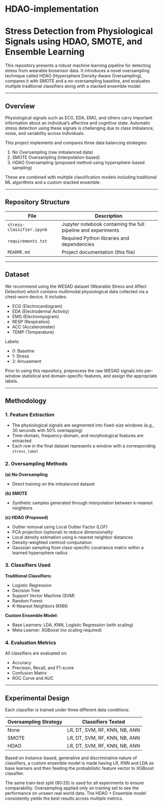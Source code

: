# HDAO-implementation

# Stress Detection from Physiological Signals using HDAO, SMOTE, and Ensemble Learning

This repository presents a robust machine learning pipeline for detecting stress from wearable biosensor data. It introduces a novel oversampling technique called HDAO (Hypersphere Density-Aware Oversampling), compares it with SMOTE and a no-oversampling baseline, and evaluates multiple traditional classifiers along with a stacked ensemble model.

---

## Overview

Physiological signals such as ECG, EDA, EMG, and others carry important information about an individual’s affective and cognitive state. Automatic stress detection using these signals is challenging due to class imbalance, noise, and variability across individuals.

This project implements and compares three data balancing strategies:

1. No Oversampling (raw imbalanced data)
2. SMOTE Oversampling (interpolation-based)
3. HDAO Oversampling (proposed method using hypersphere-based sampling)

These are combined with multiple classification models including traditional ML algorithms and a custom stacked ensemble.

---

## Repository Structure

| File                     | Description                                                             |
|--------------------------|-------------------------------------------------------------------------|
| `stress-classifier.ipynb`| Jupyter notebook containing the full pipeline and experiments           |
| `requirements.txt`       | Required Python libraries and dependencies                              |
| `README.md`              | Project documentation (this file)                                       |

---

## Dataset

We recommend using the WESAD dataset (Wearable Stress and Affect Detection) which contains multimodal physiological data collected via a chest-worn device. It includes:

- ECG (Electrocardiogram)
- EDA (Electrodermal Activity)
- EMG (Electromyogram)
- RESP (Respiration)
- ACC (Accelerometer)
- TEMP (Temperature)

Labels:  
- 0: Baseline  
- 1: Stress  
- 2: Amusement

Prior to using this repository, preprocess the raw WESAD signals into per-window statistical and domain-specific features, and assign the appropriate labels.

---

## Methodology

### 1. Feature Extraction

- The physiological signals are segmented into fixed-size windows (e.g., 30 seconds with 50% overlapping)
- Time-domain, frequency-domain, and morphological features are extracted
- Each row in the final dataset represents a window with a corresponding `stress_label`

### 2. Oversampling Methods

**(a) No Oversampling**  
- Direct training on the imbalanced dataset

**(b) SMOTE**  
- Synthetic samples generated through interpolation between k-nearest neighbors

**(c) HDAO (Proposed)**  
- Outlier removal using Local Outlier Factor (LOF)
- PCA projection (optional) to reduce dimensionality
- Local density estimation using k-nearest neighbor distances
- Density-weighted centroid computation
- Gaussian sampling from class-specific covariance matrix within a learned hypersphere radius

### 3. Classifiers Used

**Traditional Classifiers:**
- Logistic Regression
- Decision Tree
- Support Vector Machine (SVM)
- Random Forest
- K-Nearest Neighbors (KNN)

**Custom Ensemble Model:**
- Base Learners: LDA, KNN, Logistic Regression (with scaling)
- Meta Learner: XGBoost (no scaling required)

### 4. Evaluation Metrics

All classifiers are evaluated on:
- Accuracy
- Precision, Recall, and F1-score
- Confusion Matrix
- ROC Curve and AUC

---

## Experimental Design

Each classifier is trained under three different data conditions:

| Oversampling Strategy | Classifiers Tested                    |
|------------------------|--------------------------------------|
| None                  | LR, DT, SVM, RF, KNN, NB, ANN         |
| SMOTE                 | LR, DT, SVM, RF, KNN, NB, ANN         |
| HDAO                  | LR, DT, SVM, RF, KNN, NB, ANN         |

Based on instance-based, generative and discriminative nature of classifiers, a custom ensemble model is made having LR, KNN and LDA as base learners and then feeding the probabilistic feature vector to XGBoost classifier. 

The same train-test split (80:20) is used for all experiments to ensure comparability. Oversampling applied only on training set to see the performance on unseen real world data. 
The HDAO + Ensemble model consistently yields the best results across multiple metrics.

